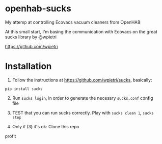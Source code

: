 # openhab-sucks

My attemp at controlling Ecovacs vacuum cleaners from OpenHAB

At this small start, I'm basing the communication with Ecovacs on the great sucks library by @wpietri

https://github.com/wpietri

# Installation

1. Follow the instructions at https://github.com/wpietri/sucks, basically:

`pip install sucks`

2. Run ```sucks login```, in order to generate the necesary ```sucks.conf``` config file

3. TEST that you can run sucks correctly. Play with ```sucks clean 1```, ```sucks stop```

4. Only if (3) it's ok: Clone this repo

profit


